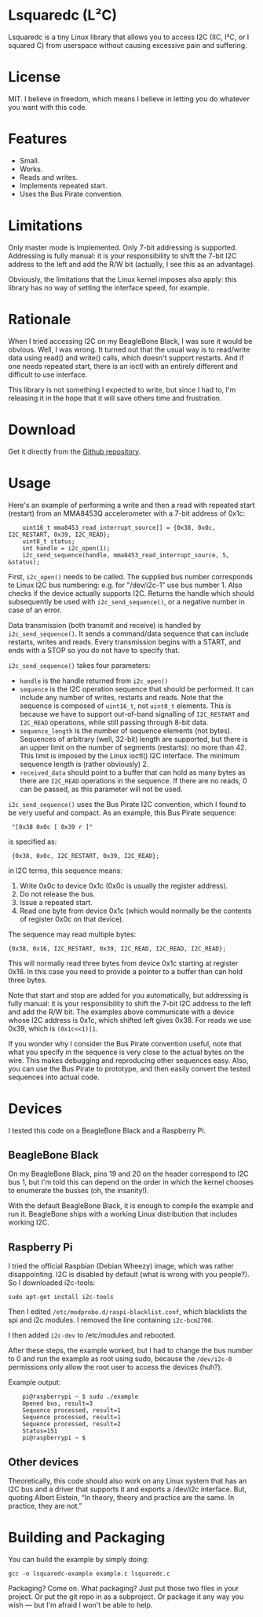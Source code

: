 # Lsquaredc (L²C)

Lsquaredc is a tiny Linux library that allows you to access I2C (IIC, I²C, or I squared C) from userspace without causing excessive pain and suffering.

# License

MIT. I believe in freedom, which means I believe in letting you do whatever you want with this code.

# Features

* Small.
* Works.
* Reads and writes.
* Implements repeated start.
* Uses the Bus Pirate convention.

# Limitations

Only master mode is implemented. Only 7-bit addressing is supported. Addressing is fully manual: it is your responsibility to shift the 7-bit I2C address to the left and add the R/W bit (actually, I see this as an advantage).

Obviously, the limitations that the Linux kernel imposes also apply: this library has no way of setting the interface speed, for example.

# Rationale

When I tried accessing I2C on my BeagleBone Black, I was sure it would be obvious. Well, I was wrong. It turned out that the usual way is to read/write data using read() and write() calls, which doesn't support restarts. And if one needs repeated start, there is an ioctl with an entirely different and difficult to use interface.

This library is not something I expected to write, but since I had to, I'm releasing it in the hope that it will save others time and frustration.

# Download

Get it directly from the [Github repository](https://github.com/jwr/lsquaredc).

# Usage

Here's an example of performing a write and then a read with repeated start (restart) from an MMA8453Q accelerometer with a 7-bit address of 0x1c:

```
    uint16_t mma8453_read_interrupt_source[] = {0x38, 0x0c, I2C_RESTART, 0x39, I2C_READ};
    uint8_t status;
    int handle = i2c_open(1);
    i2c_send_sequence(handle, mma8453_read_interrupt_source, 5, &status);
```

First, `i2c_open()` needs to be called. The supplied bus number corresponds to Linux I2C bus numbering: e.g. for "/dev/i2c-1" use bus number 1. Also checks if the device actually supports I2C. Returns the handle which should subsequently be used with   `i2c_send_sequence()`, or a negative number in case of an error.

Data transmission (both transmit and receive) is handled by `i2c_send_sequence()`. It sends a command/data sequence that
can include restarts, writes and reads. Every transmission begins with a START, and ends with a STOP so you do not have
to specify that. 

`i2c_send_sequence()` takes four parameters:

* `handle` is the handle returned from `i2c_open()`
* `sequence` is the I2C operation sequence that should be performed. It can include any number of writes, restarts and reads. Note that the sequence is composed of `uint16_t`, not `uint8_t` elements. This is because we have to support out-of-band signalling of `I2C_RESTART` and `I2C_READ` operations, while still passing through 8-bit data.
* `sequence_length` is the number of sequence elements (not bytes). Sequences of arbitrary (well, 32-bit) length are supported, but there is an upper limit on the number of segments (restarts): no more than 42. This limit is imposed by the Linux ioctl() I2C interface. The minimum sequence length is (rather obviously) 2.
* `received_data` should point to a buffer that can hold as many bytes as there are `I2C_READ` operations in the   sequence. If there are no reads, 0 can be passed, as this parameter will not be used.

`i2c_send_sequence()` uses the Bus Pirate I2C convention, which I found to be very useful and compact. As an example, this
Bus Pirate sequence:

	 "[0x38 0x0c [ 0x39 r ]"

is specified as:

	 {0x38, 0x0c, I2C_RESTART, 0x39, I2C_READ};

in I2C terms, this sequence means:

1. Write 0x0c to device 0x1c (0x0c is usually the register address).
2. Do not release the bus.
3. Issue a repeated start.
4. Read one byte from device 0x1c (which would normally be the contents of register 0x0c on that device).

The sequence may read multiple bytes:

	{0x38, 0x16, I2C_RESTART, 0x39, I2C_READ, I2C_READ, I2C_READ};

This will normally read three bytes from device 0x1c starting at register 0x16. In this case you need to provide a pointer to a buffer than can hold three bytes.

Note that start and stop are added for you automatically, but addressing is fully manual: it is your responsibility to shift the 7-bit I2C address to the left and add the R/W bit. The examples above communicate with a device whose I2C address is 0x1c, which shifted left gives 0x38. For reads we use 0x39, which is `(0x1c<<1)|1`.

If you wonder why I consider the Bus Pirate convention useful, note that what you specify in the sequence is very close to the actual bytes on the wire. This makes debugging and reproducing other sequences easy. Also, you can use the Bus Pirate to prototype, and then easily convert the tested sequences into actual code.

# Devices

I tested this code on a BeagleBone Black and a Raspberry Pi.

## BeagleBone Black

On my BeagleBone Black, pins 19 and 20 on the header correspond to I2C bus 1, but I'm told this can depend on the order in which the kernel chooses to enumerate the busses (oh, the insanity!).

With the default BeagleBone Black, it is enough to compile the example and run it. BeagleBone ships with a working Linux distribution that includes working I2C.

## Raspberry Pi

I tried the official Raspbian (Debian Wheezy) image, which was rather disappointing. I2C is disabled by default (what is wrong with you people?). So I downloaded i2c-tools:

	sudo apt-get install i2c-tools

Then I edited `/etc/modprobe.d/raspi-blacklist.conf`, which blacklists the spi and i2c modules. I removed the line containing `i2c-bcm2708`.

I then added `i2c-dev` to /etc/modules and rebooted.

After these steps, the example worked, but I had to change the bus number to 0 and run the example as root using sudo, because the `/dev/i2c-0` permissions only allow the root user to access the devices (huh?).

Example output:

```
    pi@raspberrypi ~ $ sudo ./example
    Opened bus, result=3
    Sequence processed, result=1
    Sequence processed, result=1
    Sequence processed, result=2
    Status=151
    pi@raspberrypi ~ $
```

## Other devices

Theoretically, this code should also work on any Linux system that has an I2C bus and a driver that supports it and exports a /dev/i2c interface. But, quoting Albert Eistein, “In theory, theory and practice are the same. In practice, they are not.”

# Building and Packaging

You can build the example by simply doing:

	gcc -o lsquaredc-example example.c lsquaredc.c

Packaging? Come on. What packaging? Just put those two files in your project. Or put the git repo in as a subproject. Or package it any way you wish — but I'm afraid I won't be able to help.
